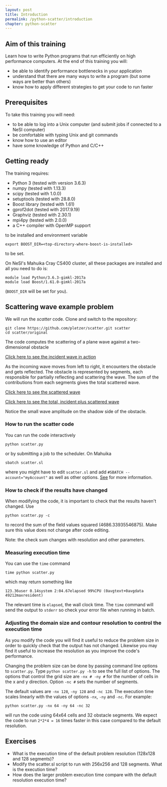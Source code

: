 ```yaml
---
layout: post
title: Introduction
permalink: /python-scatter/introduction
chapter: python-scatter
---
```


## Aim of this training

Learn how to write Python programs that run efficiently on high performance computers. At the end of this training you will:

 * be able to identify performance bottlenecks in your application
 * understand that there are many ways to write a program (but some ways are better than others)
 * know how to apply different strategies to get your code to run faster

## Prerequisites

To take this training you will need:

 * to be able to log into a Unix computer (and submit jobs if connected to a NeSI computer)
 * be comfortable with typing Unix and git commands
 * know how to use an editor
 * have some knowledge of Python and C/C++

## Getting ready

The training requires:

 * Python 3 (tested with version 3.6.3)
 * numpy (tested with 1.13.3)
 * scipy (tested with 1.0.0)
 * setuptools (tested with 28.8.0)
 * Boost library (tested with 1.61)
 * gprof2dot (tested with 2017.9.19)
 * Graphviz (tested with 2.30.1)
 * mpi4py (tested with 2.0.0)
 * a C++ compiler with OpenMP support

to be installed and environment variable 
```
export BOOST_DIR=<top-directory-where-boost-is-installed>
```
to be set.

On NeSI's Mahuika Cray CS400 cluster, all these packages are installed and all you need to do is:

```
module load Python/3.6.3-gimkl-2017a
module load Boost/1.61.0-gimkl-2017a
```
(`BOOST_DIR` will be set for you).

## Scattering wave example problem

We will run the *scatter* code. Clone and switch to the repository:

```
git clone https://github.com/pletzer/scatter.git scatter
cd scatter/original
```

The code computes the scattering of a plane wave against a two-dimensional obstacle

[Click here to see the incident wave in action](https://youtu.be/FIKSUGk68z8)

As the incoming wave moves from left to right, it encounters the obstacle and gets reflected. 
The obstacle is represented by segments, each responsible for partially reflecting and scattering the wave. 
The sum of the contributions from each segments gives the total scattered wave. 

[Click here to see the scattered wave](https://youtu.be/7ds4S5DCTB8)

[Click here to see the total, incident plus scattered wave](https://youtu.be/zxVEIxZkWyk)

Notice the small wave amplitude on the shadow side of the obstacle. 

### How to run the scatter code

You can run the code interactively
```
python scatter.py
```
or by submitting a job to the scheduler. On Mahuika
```
sbatch scatter.sl
```
where you might have to edit `scatter.sl` and add `#SBATCH --account="myAccount"` as well as other options. [See](https://support.nesi.org.nz/hc/en-gb/articles/360000359576-Slurm-Usage-A-Primer) for more information.


### How to check if the results have changed

When modifying the code, it is important to check that the results haven't changed. Use
```
python scatter.py -c 
```
to record the sum of the field values squared (4686.33935546875). Make sure this value does not change after code editing. 

Note: the check sum changes with resolution and other parameters. 

### Measuring execution time

You can use the `time` command
```
time python scatter.py
```
which may return something like
```
123.36user 0.14system 2:04.67elapsed 99%CPU (0avgtext+0avgdata 49212maxresident)
```
The relevant time is `elapsed`, the wall clock time. The `time` command will send the output to `stderr` so check your error file when running in batch. 

### Adjusting the domain size and contour resolution to control the execution time

As you modify the code you will find it useful to reduce the problem size in order to quickly check that the output has not changed. Likewise you may find it useful to increase the resolution as you improve the code's performance. 

Changing the problem size can be done by passing command line options to `scatter.py`. Type `python scatter.py -h` to see the full list of options. The options that control the grid size are `-nx # -ny #` for the number of cells in the x and y direction. Option `-nc #` sets the number of segments. 

The default values are `-nx 128`, `-ny 128` and `-nc 128`. The execution time scales linearly with the values of options `-nx`, `-ny` and `-nc`. For example:
```
python scatter.py -nx 64 -ny 64 -nc 32
```
will run the code using 64x64 cells and 32 obstacle segments. We expect the code to run `2*2*4 = 16` times faster in this case compared to the default resolution.

## Exercises

 * What is the execution time of the default problem resolution (128x128 and 128 segments)?
 * Modify the scatter.sl script to run with 256x256 and 128 segments. What is the execution time?
 * How does the larger problem execution time compare with the default resolution execution time?

